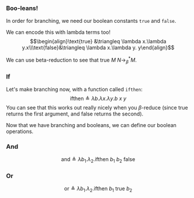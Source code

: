 ### Boo-leans!
In order for branching, we need our boolean constants `true` and `false`.

We can encode this with lambda terms too!
$$\begin{align}\text{true} &\triangleq \lambda x.\lambda y.x\\\text{false}&\triangleq \lambda x.\lambda y. y\end{align}$$

We can use beta-reduction to see that $\text{true}\ M\ N \rightarrow_{\beta}^{\ast} M$.

### If
Let's make branching now, with a function called `ifthen`:
$$\text{ifthen} \triangleq \lambda b.\lambda x.\lambda y. b\ x\ y$$
You can see that this works out really nicely when you $\beta$-reduce (since $\text{true}$ returns the first argument, and $\text{false}$ returns the second).

Now that we have branching and booleans, we can define our boolean operations.
### And 
$$\text{and} \triangleq \lambda b_1.\lambda_2.\text{ifthen}\  b_1\ b_2\ \text{false}$$
### Or
$$\text{or} \triangleq \lambda b_1.\lambda_2.\text{ifthen}\  b_1\ \text{true}\ b_2$$
